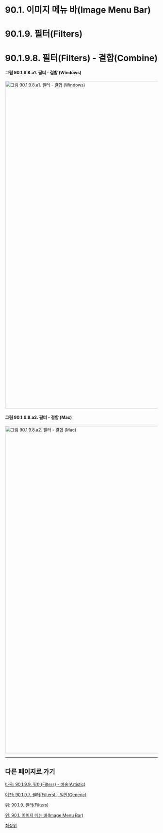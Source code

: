 # 90.1. 이미지 메뉴 바(Image Menu Bar)
# 90.1.9. 필터(Filters)
# 90.1.9.8. 필터(Filters) - 결합(Combine)

#### 그림 90.1.9.8.a1. 필터 - 결합 (Windows)
<img width="1080" alt="그림 90.1.9.8.a1. 필터 - 결합 (Windows)" environment="Windows 10 GIMP 2.10.36" src="https://github.com/wonder13662/gimp/assets/15767104/c9e6842b-083c-4e3c-8854-a943ca4a2d15">

#### 그림 90.1.9.8.a2. 필터 - 결합 (Mac)
<img width="1080" alt="그림 90.1.9.8.a2. 필터 - 결합 (Mac)" environment="MacOS:Sonoma 14.2.1 GIMP 2.10.36" src="https://github.com/wonder13662/gimp/assets/15767104/964ba82d-36ec-4699-b739-519d45952d1d">

***

## 다른 페이지로 가기

[다음: 90.1.9.9. 필터(Filters) - 예술(Artistic)](./90-01-09-filtersx-09-artistic.md)

[이전: 90.1.9.7. 필터(Filters) - 일반(Generic)](./90-01-09-filtersx-07-generic.md)

[위: 90.1.9. 필터(Filters)](./90-01-09-filters.md)

[위: 90.1. 이미지 메뉴 바(Image Menu Bar)](./90-01-00-image-menu-bar.md)

[최상위](./00-home.md)
